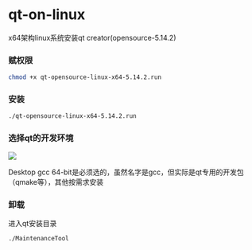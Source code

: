# qt-on-linux

x64架构linux系统安装qt creator(opensource-5.14.2)

### 赋权限

```bash
chmod +x qt-opensource-linux-x64-5.14.2.run
```

### 安装

```bash
./qt-opensource-linux-x64-5.14.2.run
```

### 选择qt的开发环境

![](/home/tenerome/.config/marktext/images/0a5bd98c6a3e41f62b0c7d07a57a41721171387b.png)

Desktop gcc 64-bit是必须选的，虽然名字是gcc，但实际是qt专用的开发包（qmake等），其他按需求安装

### 卸载

进入qt安装目录

```bash
./MaintenanceTool
```
